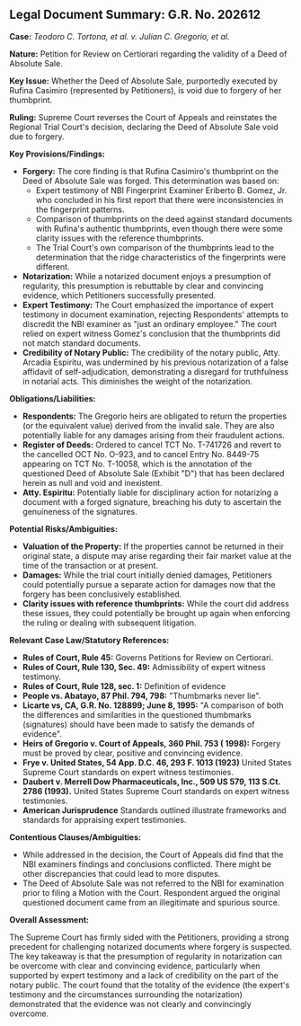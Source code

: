 ## Legal Document Summary: G.R. No. 202612

**Case:** *Teodoro C. Tortona, et al. v. Julian C. Gregorio, et al.*

**Nature:** Petition for Review on Certiorari regarding the validity of a Deed of Absolute Sale.

**Key Issue:**  Whether the Deed of Absolute Sale, purportedly executed by Rufina Casimiro (represented by Petitioners), is void due to forgery of her thumbprint.

**Ruling:** Supreme Court reverses the Court of Appeals and reinstates the Regional Trial Court's decision, declaring the Deed of Absolute Sale void due to forgery.

**Key Provisions/Findings:**

*   **Forgery:** The core finding is that Rufina Casimiro's thumbprint on the Deed of Absolute Sale was forged. This determination was based on:
    *   Expert testimony of NBI Fingerprint Examiner Eriberto B. Gomez, Jr. who concluded in his first report that there were inconsistencies in the fingerprint patterns.
    *   Comparison of thumbprints on the deed against standard documents with Rufina's authentic thumbprints, even though there were some clarity issues with the reference thumbprints.
    *   The Trial Court's own comparison of the thumbprints lead to the determination that the ridge characteristics of the fingerprints were different.
*   **Notarization:** While a notarized document enjoys a presumption of regularity, this presumption is rebuttable by clear and convincing evidence, which Petitioners successfully presented.
*   **Expert Testimony:** The Court emphasized the importance of expert testimony in document examination, rejecting Respondents' attempts to discredit the NBI examiner as "just an ordinary employee." The court relied on expert witness Gomez's conclusion that the thumbprints did not match standard documents.
*   **Credibility of Notary Public:** The credibility of the notary public, Atty. Arcadia Espiritu, was undermined by his previous notarization of a false affidavit of self-adjudication, demonstrating a disregard for truthfulness in notarial acts. This diminishes the weight of the notarization.

**Obligations/Liabilities:**

*   **Respondents:** The Gregorio heirs are obligated to return the properties (or the equivalent value) derived from the invalid sale. They are also potentially liable for any damages arising from their fraudulent actions.
*   **Register of Deeds:** Ordered to cancel TCT No. T-741726 and revert to the cancelled OCT No. O-923, and to cancel Entry No. 8449-75 appearing on TCT No. T-10058, which is the annotation of the questioned Deed of Absolute Sale (Exhibit "D") that has been declared herein as null and void and inexistent.
*   **Atty. Espiritu:**  Potentially liable for disciplinary action for notarizing a document with a forged signature, breaching his duty to ascertain the genuineness of the signatures.

**Potential Risks/Ambiguities:**

*   **Valuation of the Property:** If the properties cannot be returned in their original state, a dispute may arise regarding their fair market value at the time of the transaction or at present.
*   **Damages:**  While the trial court initially denied damages, Petitioners could potentially pursue a separate action for damages now that the forgery has been conclusively established.
*   **Clarity issues with reference thumbprints:** While the court did address these issues, they could potentially be brought up again when enforcing the ruling or dealing with subsequent litigation.

**Relevant Case Law/Statutory References:**

*   **Rules of Court, Rule 45:**  Governs Petitions for Review on Certiorari.
*   **Rules of Court, Rule 130, Sec. 49:** Admissibility of expert witness testimony.
*   **Rules of Court, Rule 128, sec. 1:** Definition of evidence
*   **People vs. Abatayo, 87 Phil. 794, 798:** "Thumbmarks never lie".
*   **Licarte vs, CA, G.R. No. 128899; June 8, 1995:** "A comparison of both the differences and similarities in the questioned thumbmarks (signatures) should have been made to satisfy the demands of evidence".
*   **Heirs of Gregorio v. Court of Appeals, 360 Phil. 753 ( 1998):** Forgery must be proved by clear, positive and convincing evidence.
*   **Frye v. United States, 54 App. D.C. 46, 293 F. 1013 (1923)** United States Supreme Court standards on expert witness testimonies.
*   **Daubert v. Merrell Dow Pharmaceuticals, Inc., 509 US 579, 113 S.Ct. 2786 (1993).** United States Supreme Court standards on expert witness testimonies.
*   **American Jurisprudence** Standards outlined illustrate frameworks and standards for appraising expert testimonies.

**Contentious Clauses/Ambiguities:**

*   While addressed in the decision, the Court of Appeals did find that the NBI examiners findings and conclusions conflicted. There might be other discrepancies that could lead to more disputes.
*   The Deed of Absolute Sale was not referred to the NBI for examination prior to filing a Motion with the Court. Respondent argued the original questioned document came from an illegitimate and spurious source.

**Overall Assessment:**

The Supreme Court has firmly sided with the Petitioners, providing a strong precedent for challenging notarized documents where forgery is suspected. The key takeaway is that the presumption of regularity in notarization can be overcome with clear and convincing evidence, particularly when supported by expert testimony and a lack of credibility on the part of the notary public. The court found that the totality of the evidence (the expert's testimony and the circumstances surrounding the notarization) demonstrated that the evidence was not clearly and convincingly overcome.
